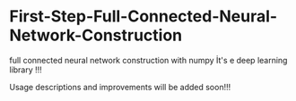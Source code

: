 # First-Step-Full-Connected-Neural-Network-Construction
full connected neural network construction with numpy 
İt's e deep learning library !!!

Usage descriptions and improvements will be added soon!!!
